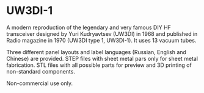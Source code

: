 # UW3DI-1
A modern reproduction of the legendary and very famous DIY HF transceiver designed by Yuri Kudryavtsev (UW3DI) in 1968 and published in Radio magazine in 1970 (UW3DI type 1, UW3DI-1). It uses 13 vacuum tubes.

Three different panel layouts and label languages (Russian, English and Chinese) are provided. STEP files with sheet metal pars only for sheet metal fabrication. STL files with all possible parts for preview and 3D printing of non-standard components.

Non-commercial use only.
